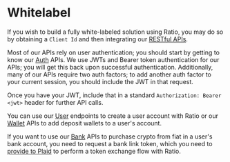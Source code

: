 # Whitelabel

If you wish to build a fully white-labeled solution using Ratio, you may do so by obtaining a `Client Id` and then integrating our [RESTful APIs](../reference/api-reference/).&#x20;

Most of our APIs rely on user authentication; you should start by getting to know our [Auth](../reference/api-reference/auth/) APIs. We use JWTs and Bearer token authentication for our APIs; you will get this back upon successful authentication. Additionally, many of our APIs require two auth factors; to add another auth factor to your current session, you should include the JWT in that request.

Once you have your JWT, include that in a standard `Authorization: Bearer <jwt>` header for further API calls.

You can use our [User](../reference/api-reference/users.md) endpoints to create a user account with Ratio or our [Wallet](../reference/api-reference/wallets.md) APIs to add deposit wallets to a user's account.

If you want to use our [Bank](../reference/api-reference/bank.md) APIs to purchase crypto from fiat in a user's bank account, you need to request a bank link token, which you need to [provide to Plaid](../guides/plaid-bank-linking.md) to perform a token exchange flow with Ratio.
